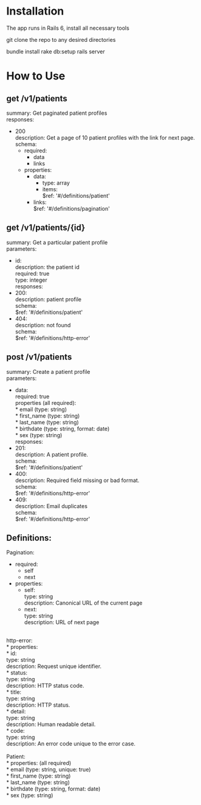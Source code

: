# Installation
The app runs in Rails 6, install all necessary tools

git clone the repo to any desired directories

bundle install
rake db:setup
rails server

# How to Use
## get /v1/patients
summary: Get paginated patient profiles</br>
responses:</br>
  * 200</br> 
    description: Get a page of 10 patient profiles with the link for next page.</br>
    schema:</br>
    * required:</br>
      * data</br>
      * links</br>
    * properties:</br> 	
      * data:</br>
        * type: array</br>
        * items:</br>
            $ref: '#/definitions/patient'</br>
      * links:</br>
          $ref: '#/definitions/pagination'</br>

## get /v1/patients/{id}
summary: Get a particular patient profile</br>
parameters:</br>
  * id:</br>
      description: the patient id</br>
      required: true</br>
      type: integer</br>
responses:</br>
  * 200:</br>
      description: patient profile</br>
      schema:</br>
        $ref: '#/definitions/patient'</br>
  * 404:</br>
      description: not found</br>
      schema:</br>
        $ref: '#/definitions/http-error'</br>

## post /v1/patients	
summary: Create a patient profile</br>
parameters:</br>
  * data:</br>
      required: true</br>
      properties (all required):</br>
        * email	(type: string)</br>
        * first_name (type: string)</br>
        * last_name (type: string)</br>
        * birthdate	(type: string, format: date)</br>
        * sex	(type: string)</br>
responses:</br>
  * 201:</br>
      description: A patient profile.	</br>
      schema:	</br>
        $ref: '#/definitions/patient'	</br>
  * 400:</br>
      description: Required field missing or bad format.	</br>
      schema:	</br>
        $ref: '#/definitions/http-error'	</br>
  * 409:</br>
      description: Email duplicates	</br>
      schema:	</br>
        $ref: '#/definitions/http-error'</br>

## Definitions:
Pagination:</br>
  * required:</br>
      - self</br>
      - next</br>
  * properties:</br>
    * self:</br>
        type: string</br>
        description: Canonical URL of the current page</br>
    * next:</br>
        type: string</br>
        description: URL of next page</br>
</br>
http-error:</br>
  * properties:</br>
    * id:</br>
        type: string</br>
        description: Request unique identifier.</br>
    * status:</br>
        type: string</br>
        description: HTTP status code.</br>
    * title:</br>
        type: string</br>
        description: HTTP status.</br>
    * detail:</br>
        type: string</br>
        description: Human readable detail.</br>
    * code:</br>
        type: string</br>
        description: An error code unique to the error case.</br>
</br>
Patient:</br>
    * properties: (all required)</br>
      * email	(type: string, unique: true)</br>
      * first_name (type: string)</br>
      * last_name (type: string)	</br>
      * birthdate	(type: string, format: date)</br>
      * sex	(type: string)</br>
